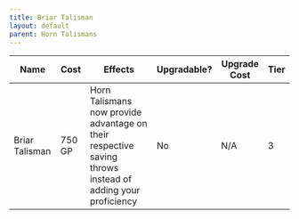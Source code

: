 ```yaml
---
title: Briar Talisman
layout: default
parent: Horn Talismans
---
```


| Name           | Cost   | Effects                                                                                                   | Upgradable? | Upgrade Cost | Tier |
| -------------- | ------ | --------------------------------------------------------------------------------------------------------- | ----------- | ------------ | ---- |
| Briar Talisman | 750 GP | Horn Talismans now provide advantage on their respective saving throws instead of adding your proficiency | No          | N/A          | 3    |
